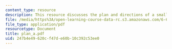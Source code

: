 ```yaml
---
content_type: resource
description: This resource discusses the plan and directions of a small power system.
file: /media/https%3A/open-learning-course-data-rc.s3.amazonaws.com/6-691-seminar-in-electric-power-systems-spring-2006/247b4e49620cf47de60b10c392c53ee0_plan_a.pdf
file_type: application/pdf
resourcetype: Document
title: plan_a.pdf
uid: 247b4e49-620c-f47d-e60b-10c392c53ee0
---
```

